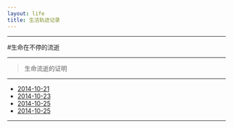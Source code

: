 ```yaml
---
layout: life
title: 生活轨迹记录
---
```


-----------------------------------------------

#生命在不停的流逝

******
> 生命流逝的证明

******

* [2014-10-21](/life/2014/10/2014-10-21.html)
* [2014-10-23](/life/2014/10/2014-10-23.html)
* [2014-10-25](/life/2014/10/2014-10-25.html)
* [2014-10-25](/life/2014/10/2014-10-28.html)

******

